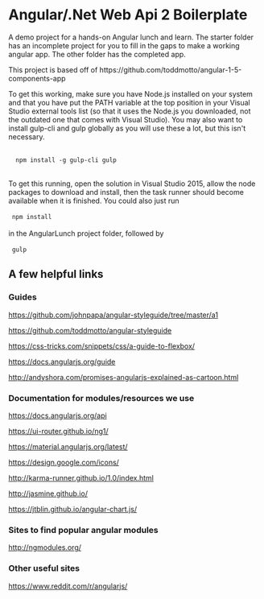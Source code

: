 <h1>
  Angular/.Net Web Api 2 Boilerplate
</h1>

<p>
  A demo project for a hands-on Angular lunch and learn. The starter folder has an incomplete project for you to
  fill in the gaps to make a working angular app. The other folder has the completed app.
</p>
<p>
  This project is based off of https://github.com/toddmotto/angular-1-5-components-app
</p>
<p>
  To get this working, make sure you have Node.js installed on your system and that you have put the PATH variable at the top position in your Visual Studio external tools list (so that it uses the Node.js you downloaded, not the outdated one that comes with Visual Studio). You may also want to install gulp-cli and gulp globally as you will use these a lot, but this isn't necessary.
  <br />
  <br />
  <code>
  npm install -g gulp-cli gulp
  </code>
  <br />
  <br />
  To get this running, open the solution in Visual Studio 2015, allow the node packages to download and install, then the task runner should become available when it is finished. You could also just run
  <br />
  <br />
  <code> npm install </code>
  <br />
  <br />
  in the AngularLunch project folder, followed by
  <br />
  <br />
  <code> gulp </code>
</p>

<h2> A few helpful links </h2>
<h3>Guides</h3>

https://github.com/johnpapa/angular-styleguide/tree/master/a1

https://github.com/toddmotto/angular-styleguide

https://css-tricks.com/snippets/css/a-guide-to-flexbox/

https://docs.angularjs.org/guide

http://andyshora.com/promises-angularjs-explained-as-cartoon.html


<h3>Documentation for modules/resources we use</h3>

https://docs.angularjs.org/api

https://ui-router.github.io/ng1/

https://material.angularjs.org/latest/

https://design.google.com/icons/

http://karma-runner.github.io/1.0/index.html

http://jasmine.github.io/

https://jtblin.github.io/angular-chart.js/



<h3>Sites to find popular angular modules</h3>

http://ngmodules.org/



<h3>Other useful sites</h3>

https://www.reddit.com/r/angularjs/
